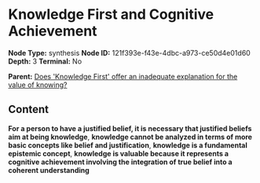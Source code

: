 # Knowledge First and Cognitive Achievement

**Node Type:** synthesis
**Node ID:** 121f393e-f43e-4dbc-a973-ce50d4e01d60
**Depth:** 3
**Terminal:** No

**Parent:** [Does 'Knowledge First' offer an inadequate explanation for the value of knowing?](does-knowledge-first-offer-an-inadequate-explanation-for-the-value-of-knowing.md)

## Content

**For a person to have a justified belief, it is necessary that justified beliefs aim at being knowledge**, **knowledge cannot be analyzed in terms of more basic concepts like belief and justification**, **knowledge is a fundamental epistemic concept**, **knowledge is valuable because it represents a cognitive achievement involving the integration of true belief into a coherent understanding**
